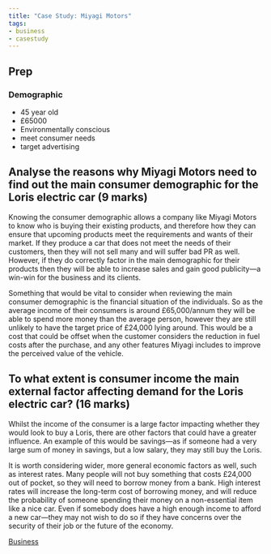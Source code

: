 ```yaml
---
title: "Case Study: Miyagi Motors"
tags:
- business
- casestudy
---
```

## Prep
### Demographic
- 45 year old
- £65000
- Environmentally conscious
- meet consumer needs
- target advertising

## Analyse the reasons why Miyagi Motors need to find out the main consumer demographic for the Loris electric car (9 marks)

Knowing the consumer demographic allows a company like Miyagi Motors to know who is buying their existing products, and therefore how they can ensure that upcoming products meet the requirements and wants of their market. If they produce a car that does not meet the needs of their customers, then they will not sell many and will suffer bad PR as well. However, if they do correctly factor in the main demographic for their products then they will be able to increase sales and gain good publicity—a win-win for the business and its clients.

Something that would be vital to consider when reviewing the main consumer demographic is the financial situation of the individuals. So as the average income of their consumers is around £65,000/annum they will be able to spend more money than the average person, however they are still unlikely to have the target price of £24,000 lying around. This would be a cost that could be offset when the customer considers the reduction in fuel costs after the purchase, and any other features Miyagi includes to improve the perceived value of the vehicle.

## To what extent is consumer income the main external factor affecting demand for the Loris electric car? (16 marks)

Whilst the income of the consumer is a large factor impacting whether they would look to buy a Loris, there are other factors that could have a greater influence. An example of this would be savings—as if someone had a very large sum of money in savings, but a low salary, they may still buy the Loris.

It is worth considering wider, more general economic factors as well, such as interest rates. Many people will not buy something that costs £24,000 out of pocket, so they will need to borrow money from a bank. High interest rates will increase the long-term cost of borrowing money, and will reduce the probability of someone spending their money on a non-essential item like a nice car. Even if somebody does have a high enough income to afford a new car—they may not wish to do so if they have concerns over the security of their job or the future of the economy.

[Business](/Business)